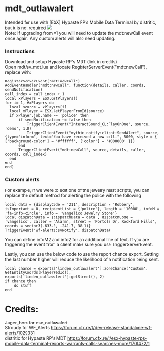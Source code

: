 # mdt_outlawalert
Intended for use with [ESX] Hypaste RP’s Mobile Data Terminal by distritic, but it is not required
<img src="https://i.imgur.com/4wZ6YhR.png"></img>  
Note: If upgrading from v1 you will need to update the mdt:newCall event once again. Any custom alerts will also need updating.


### Instructions
  Download and setup Hypaste RP's MDT (link in credits)  
  Open mdt/sv_mdt.lua and locate RegisterServerEvent("mdt:newCall"), replace with:  
  ```
RegisterServerEvent("mdt:newCall")
AddEventHandler("mdt:newCall", function(details, caller, coords, sendNotification)
  call_index = call_index + 1
  local xPlayers = ESX.GetPlayers()
  for i= 1, #xPlayers do
  	local source = xPlayers[i]
  	local xPlayer = ESX.GetPlayerFromId(source)
  	if xPlayer.job.name == 'police' then
		if sendNotification ~= false then
			TriggerClientEvent("InteractSound_CL:PlayOnOne", source, 'demo', 1.0)
			TriggerClientEvent("mythic_notify:client:SendAlert", source, {type="inform", text="You have received a new call.", 5000, style = { ['background-color'] = '#ffffff', ['color'] = '#000000' }})
		end
  		TriggerClientEvent("mdt:newCall", source, details, caller, coords, call_index)
  	end
  end
end)
```  
### Custom alerts  
For example, if we were to edit one of the jewelry heist scripts, you can replace the default method for alerting the police with the following
```
local data = {displayCode = '211', description = 'Robbery', isImportant = 0, recipientList = {'police'}, length = '10000', infoM = 'fa-info-circle', info = 'Vangelico Jewelry Store'}
local dispatchData = {dispatchData = data , dispatchCode = 'vangelico', caller = 'Alarm', street = 'Portola Dr, Rockford Hills', coords = vector3(-633.9, -241.7, 38.1)}
TriggerEvent('wf-alerts:svNotify', dispatchData)
```
You can define infoM2 and info2 for an additional line of text. If you are triggering the event from a client make sure you use TriggerServerEvent.

Lastly, you can use the below code to use the report chance export. Setting the last number higher will reduce the likelihood of a notification being sent.
```
local chance = exports['linden_outlawalert']:zoneChance('Custom', GetEntityCoords(PlayerPedId(), exports['linden_outlawalert']:getStreet(), 2)
if chance then
	do stuff
end
```


# Credits:

  Jager_bom for esx_outlawalert  
  Stroudy for WF_Alerts https://forum.cfx.re/t/dev-release-standalone-wf-alerts/1029331  
  distritic for Hypaste RP's MDT https://forum.cfx.re/t/esx-hypaste-rps-mobile-data-terminal-reports-warrants-calls-searches-more/1701472/1 
